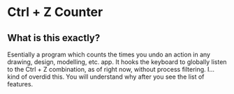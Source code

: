 # Ctrl + Z Counter

## What is this exactly?
Esentially a program which counts the times you undo an action in any drawing, design, modelling, etc. app.
It hooks the keyboard to globally listen to the Ctrl + Z combination, as of right now, without process filtering. 
I... kind of overdid this. You will understand why after you see the list of features.
